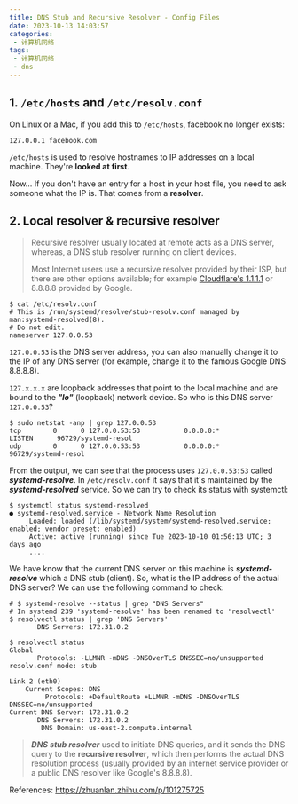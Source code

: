 ```yaml
---
title: DNS Stub and Recursive Resolver - Config Files
date: 2023-10-13 14:03:57
categories:
 - 计算机网络
tags:
 - 计算机网络
 - dns
---
```


## 1. `/etc/hosts` and `/etc/resolv.conf`

On Linux or a Mac, if you add this to `/etc/hosts`, facebook no longer exists:

```
127.0.0.1 facebook.com
```

`/etc/hosts` is used to resolve hostnames to IP addresses on a local machine. They're **looked at first**. 

Now... If you don't have an entry for a host in your host file, you need to ask someone what the IP is. That comes from a **resolver**.

## 2. Local resolver & recursive resolver 

> Recursive resolver usually located at remote acts as a DNS server, whereas, a DNS stub resolver running on client devices. 
>
> Most Internet users use a recursive resolver provided by their ISP, but there are other options available; for example [Cloudflare's 1.1.1.1](https://www.cloudflare.com/learning/dns/what-is-1.1.1.1/) or 8.8.8.8 provided by Google. 

```shell
$ cat /etc/resolv.conf
# This is /run/systemd/resolve/stub-resolv.conf managed by man:systemd-resolved(8).
# Do not edit.
nameserver 127.0.0.53
```

`127.0.0.53` is the DNS server address, you can also manually change it to the IP of any DNS server (for example, change it to the famous Google DNS 8.8.8.8).

`127.x.x.x` are loopback addresses that point to the local machine and are bound to the ***"lo"*** (loopback) network device. So who is this DNS server `127.0.0.53`?

```shell
$ sudo netstat -anp | grep 127.0.0.53
tcp        0      0 127.0.0.53:53           0.0.0.0:*               LISTEN      96729/systemd-resol 
udp        0      0 127.0.0.53:53           0.0.0.0:*                           96729/systemd-resol 
```

From the output, we can see that the process uses  `127.0.0.53:53`  called ***systemd-resolve***. In `/etc/resolv.conf` it says that it's maintained by the ***systemd-resolved*** service. So we can try to check its status with systemctl:

```shell
$ systemctl status systemd-resolved
● systemd-resolved.service - Network Name Resolution
     Loaded: loaded (/lib/systemd/system/systemd-resolved.service; enabled; vendor preset: enabled)
     Active: active (running) since Tue 2023-10-10 01:56:13 UTC; 3 days ago
     ....
```

We have know that the current DNS server on this machine is ***systemd-resolve*** which a DNS stub (client). So, what is the IP address of the actual DNS server? We can use the following command to check:

```shell
# $ systemd-resolve --status | grep "DNS Servers"
# In systemd 239 'systemd-resolve' has been renamed to 'resolvectl'
$ resolvectl status | grep 'DNS Servers'
       DNS Servers: 172.31.0.2
       
$ resolvectl status
Global
       Protocols: -LLMNR -mDNS -DNSOverTLS DNSSEC=no/unsupported
resolv.conf mode: stub

Link 2 (eth0)
    Current Scopes: DNS
         Protocols: +DefaultRoute +LLMNR -mDNS -DNSOverTLS DNSSEC=no/unsupported
Current DNS Server: 172.31.0.2
       DNS Servers: 172.31.0.2
        DNS Domain: us-east-2.compute.internal
```

> ***DNS stub resolver*** used to initiate DNS queries, and it sends the DNS query to the **recursive resolver**, which then performs the actual DNS resolution process (usually provided by an internet service provider or a public DNS resolver like Google's 8.8.8.8). 

References: https://zhuanlan.zhihu.com/p/101275725

